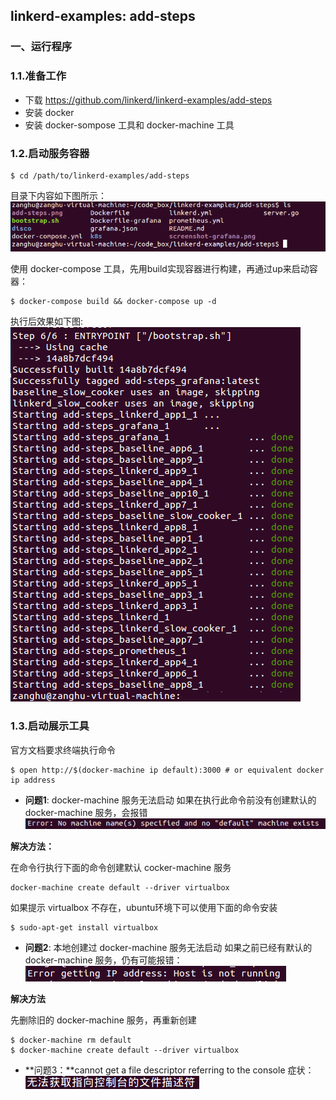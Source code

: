 ## linkerd-examples: add-steps

### 一、运行程序

### 1.1.准备工作

* 下载 https://github.com/linkerd/linkerd-examples/add-steps
* 安装 docker
* 安装 docker-sompose 工具和 docker-machine 工具

### 1.2.启动服务容器

```shell
$ cd /path/to/linkerd-examples/add-steps 
```

目录下内容如下图所示：
![](/assets/linkerd001_001.png)

使用 docker-compose 工具，先用build实现容器进行构建，再通过up来启动容器：

```shell
$ docker-compose build && docker-compose up -d
```

执行后效果如下图:
![](/assets/linkerd001_002.png)

### 1.3.启动展示工具

官方文档要求终端执行命令

```shell
$ open http://$(docker-machine ip default):3000 # or equivalent docker ip address
```
* **问题1**: docker-machine 服务无法启动
如果在执行此命令前没有创建默认的 docker-machine 服务，会报错
![](/assets/linkerd001_003.PNG)

**解决方法：**

在命令行执行下面的命令创建默认 cocker-machine 服务
```shell
docker-machine create default --driver virtualbox
```
如果提示 virtualbox 不存在，ubuntu环境下可以使用下面的命令安装
```shell
$ sudo-apt-get install virtualbox
```

* **问题2**: 本地创建过 docker-machine 服务无法启动
如果之前已经有默认的 docker-machine 服务，仍有可能报错：
![](/assets/linkerd001_004.PNG)

**解决方法**

先删除旧的 docker-machine 服务，再重新创建
```shell
$ docker-machine rm default
$ docker-machine create default --driver virtualbox
```

* **问题3：**cannot get a file descriptor referring to the console
症状：
![](/assets/linkerd001_005.PNG)
